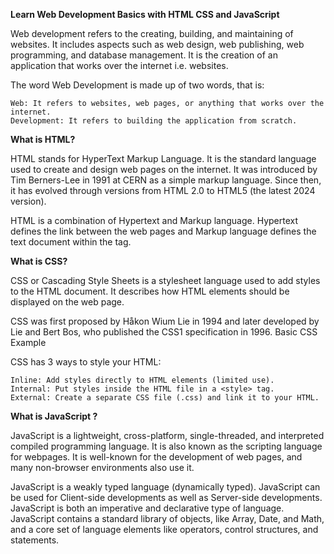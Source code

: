 **Learn Web Development Basics with HTML CSS and JavaScript**

Web development refers to the creating, building, and maintaining of websites. It includes aspects such as web design, web publishing, web programming, and database management. It is the creation of an application that works over the internet i.e. websites.

The word Web Development is made up of two words, that is:

    Web: It refers to websites, web pages, or anything that works over the internet.
    Development: It refers to building the application from scratch.
   **What is HTML?**

HTML stands for HyperText Markup Language. It is the standard language used to create and design web pages on the internet. It was introduced by Tim Berners-Lee in 1991 at CERN as a simple markup language. Since then, it has evolved through versions from HTML 2.0 to HTML5 (the latest 2024 version).

HTML is a combination of Hypertext and Markup language. Hypertext defines the link between the web pages and Markup language defines the text document within the tag.



**What is CSS?**

CSS or Cascading Style Sheets is a stylesheet language used to add styles to the HTML document. It describes how HTML elements should be displayed on the web page.

CSS was first proposed by Håkon Wium Lie in 1994 and later developed by Lie and Bert Bos, who published the CSS1 specification in 1996.
Basic CSS Example

CSS has 3 ways to style your HTML:

    Inline: Add styles directly to HTML elements (limited use).
    Internal: Put styles inside the HTML file in a <style> tag.
    External: Create a separate CSS file (.css) and link it to your HTML.


**What is JavaScript ?**

JavaScript is a lightweight, cross-platform, single-threaded, and interpreted compiled programming language. It is also known as the scripting language for webpages. It is well-known for the development of web pages, and many non-browser environments also use it.

JavaScript is a weakly typed language (dynamically typed). JavaScript can be used for Client-side developments as well as Server-side developments. JavaScript is both an imperative and declarative type of language. JavaScript contains a standard library of objects, like Array, Date, and Math, and a core set of language elements like operators, control structures, and statements. 
